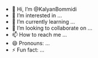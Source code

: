 - 👋 Hi, I’m @KalyanBommidi
- 👀 I’m interested in ...
- 🌱 I’m currently learning ...
- 💞️ I’m looking to collaborate on ...
- 📫 How to reach me ...
- 😄 Pronouns: ...
- ⚡ Fun fact: ...

<!---
KalyanBommidi/KalyanBommidi is a ✨ special ✨ repository because its `README.md` (this file) appears on your GitHub profile.
You can click the Preview link to take a look at your changes.
--->
